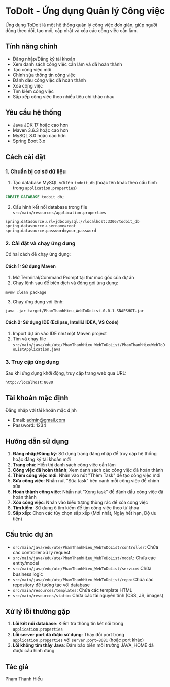 # ToDoIt - Ứng dụng Quản lý Công việc

Ứng dụng ToDoIt là một hệ thống quản lý công việc đơn giản, giúp người dùng theo dõi, tạo mới, cập nhật và xóa các công việc cần làm.

## Tính năng chính
- Đăng nhập/Đăng ký tài khoản
- Xem danh sách công việc cần làm và đã hoàn thành
- Tạo công việc mới
- Chỉnh sửa thông tin công việc
- Đánh dấu công việc đã hoàn thành
- Xóa công việc
- Tìm kiếm công việc
- Sắp xếp công việc theo nhiều tiêu chí khác nhau

## Yêu cầu hệ thống
- Java JDK 17 hoặc cao hơn
- Maven 3.6.3 hoặc cao hơn
- MySQL 8.0 hoặc cao hơn
- Spring Boot 3.x

## Cách cài đặt

### 1. Chuẩn bị cơ sở dữ liệu
1. Tạo database MySQL với tên `todoit_db` (hoặc tên khác theo cấu hình trong `application.properties`)
```sql
CREATE DATABASE todoit_db;
```

2. Cấu hình kết nối database trong file `src/main/resources/application.properties`
```properties
spring.datasource.url=jdbc:mysql://localhost:3306/todoit_db
spring.datasource.username=root
spring.datasource.password=your_password
```

### 2. Cài đặt và chạy ứng dụng
Có hai cách để chạy ứng dụng:

#### Cách 1: Sử dụng Maven
1. Mở Terminal/Command Prompt tại thư mục gốc của dự án
2. Chạy lệnh sau để biên dịch và đóng gói ứng dụng:
```
mvnw clean package
```
3. Chạy ứng dụng với lệnh:
```
java -jar target/PhamThanhHieu_WebToDoList-0.0.1-SNAPSHOT.jar
```

#### Cách 2: Sử dụng IDE (Eclipse, IntelliJ IDEA, VS Code)
1. Import dự án vào IDE như một Maven project
2. Tìm và chạy file `src/main/java/edu/ute/PhamThanhHieu_WebToDoList/PhamThanhHieuWebToDoListApplication.java`

### 3. Truy cập ứng dụng
Sau khi ứng dụng khởi động, truy cập trang web qua URL:
```
http://localhost:8080
```

## Tài khoản mặc định
Đăng nhập với tài khoản mặc định
- Email: admin@gmail.com
- Password: 1234

## Hướng dẫn sử dụng
1. **Đăng nhập/Đăng ký**: Sử dụng trang đăng nhập để truy cập hệ thống hoặc đăng ký tài khoản mới
2. **Trang chủ**: Hiển thị danh sách công việc cần làm
3. **Công việc đã hoàn thành**: Xem danh sách các công việc đã hoàn thành
4. **Thêm công việc mới**: Nhấn vào nút "Thêm Task" để tạo công việc mới
5. **Sửa công việc**: Nhấn nút "Sửa task" bên cạnh mỗi công việc để chỉnh sửa
6. **Hoàn thành công việc**: Nhấn nút "Xong task" để đánh dấu công việc đã hoàn thành
7. **Xóa công việc**: Nhấn vào biểu tượng thùng rác để xóa công việc
8. **Tìm kiếm**: Sử dụng ô tìm kiếm để tìm công việc theo từ khóa
9. **Sắp xếp**: Chọn các tùy chọn sắp xếp (Mới nhất, Ngày hết hạn, Độ ưu tiên)

## Cấu trúc dự án
- `src/main/java/edu/ute/PhamThanhHieu_WebToDoList/controller`: Chứa các controller xử lý request
- `src/main/java/edu/ute/PhamThanhHieu_WebToDoList/model`: Chứa các entity/model
- `src/main/java/edu/ute/PhamThanhHieu_WebToDoList/service`: Chứa business logic
- `src/main/java/edu/ute/PhamThanhHieu_WebToDoList/repo`: Chứa các repository để tương tác với database
- `src/main/resources/templates`: Chứa các template HTML
- `src/main/resources/static`: Chứa các tài nguyên tĩnh (CSS, JS, images)

## Xử lý lỗi thường gặp
1. **Lỗi kết nối database**: Kiểm tra thông tin kết nối trong `application.properties`
2. **Lỗi server port đã được sử dụng**: Thay đổi port trong `application.properties` với `server.port=8081` (hoặc port khác)
3. **Lỗi không tìm thấy Java**: Đảm bảo biến môi trường JAVA_HOME đã được cấu hình đúng

## Tác giả
Phạm Thanh Hiếu
